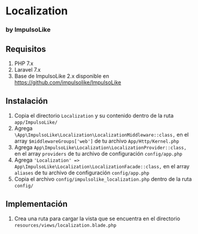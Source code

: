 # Localization
### by ImpulsoLike

## Requisitos
1. PHP 7.x
1. Laravel 7.x
2. Base de ImpulsoLike 2.x disponible en https://github.com/impulsolike/ImpulsoLike


## Instalación

1. Copia el directorio `Localization` y su contenido dentro de la ruta `app/ImpulsoLike/`
2. Agrega `\App\ImpulsoLike\Localization\LocalizationMiddleware::class,` en el array `$middlewareGroups['web']` de tu archivo `App/Http/Kernel.php`
3. Agrega `App\ImpulsoLike\Localization\LocalizationProvider::class,` en el array `providers` de tu archivo de configuración `config/app.php`
4. Agrega `'Localization' => App\ImpulsoLike\Localization\LocalizationFacade::class,` en el array `aliases` de tu archivo de configuración `config/app.php`
5. Copia el archivo `config/impulsolike_localization.php` dentro de la ruta `config/`

## Implementación
1. Crea una ruta para cargar la vista que se encuentra en el directorio `resources/views/localization.blade.php`

